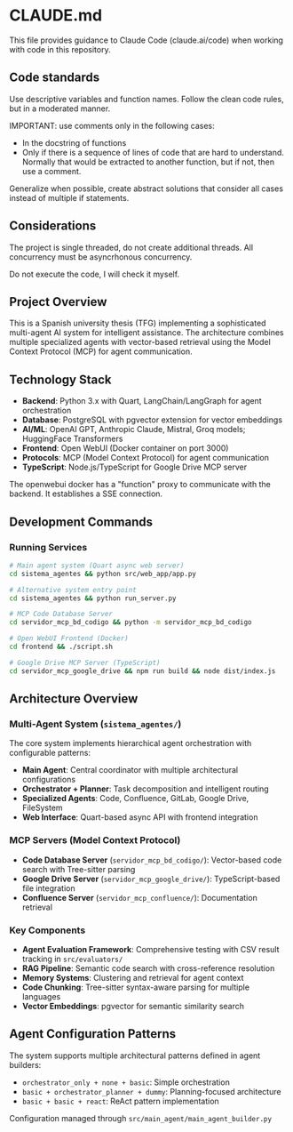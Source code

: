 # CLAUDE.md

This file provides guidance to Claude Code (claude.ai/code) when working with code in this repository.

## Code standards

Use descriptive variables and function names. Follow the clean code rules, but in a moderated manner. 

IMPORTANT: use comments only in the following cases:
- In the docstring of functions
- Only if there is a sequence of lines of code that are hard to understand. Normally that would be extracted to another function, but if not, then use a comment.

Generalize when possible, create abstract solutions that consider all cases instead of multiple if statements.

## Considerations

The project is single threaded, do not create additional threads. All concurrency must be asyncrhonous concurrency. 

Do not execute the code, I will check it myself.

## Project Overview

This is a Spanish university thesis (TFG) implementing a sophisticated multi-agent AI system for intelligent assistance. The architecture combines multiple specialized agents with vector-based retrieval using the Model Context Protocol (MCP) for agent communication.

## Technology Stack

- **Backend**: Python 3.x with Quart, LangChain/LangGraph for agent orchestration
- **Database**: PostgreSQL with pgvector extension for vector embeddings
- **AI/ML**: OpenAI GPT, Anthropic Claude, Mistral, Groq models; HuggingFace Transformers
- **Frontend**: Open WebUI (Docker container on port 3000)
- **Protocols**: MCP (Model Context Protocol) for agent communication
- **TypeScript**: Node.js/TypeScript for Google Drive MCP server

The openwebui docker has a "function" proxy to communicate with the backend. It establishes a SSE connection. 

## Development Commands

### Running Services
```bash
# Main agent system (Quart async web server)
cd sistema_agentes && python src/web_app/app.py

# Alternative system entry point
cd sistema_agentes && python run_server.py

# MCP Code Database Server
cd servidor_mcp_bd_codigo && python -m servidor_mcp_bd_codigo

# Open WebUI Frontend (Docker)
cd frontend && ./script.sh

# Google Drive MCP Server (TypeScript)
cd servidor_mcp_google_drive && npm run build && node dist/index.js
```

## Architecture Overview

### Multi-Agent System (`sistema_agentes/`)
The core system implements hierarchical agent orchestration with configurable patterns:
- **Main Agent**: Central coordinator with multiple architectural configurations
- **Orchestrator + Planner**: Task decomposition and intelligent routing 
- **Specialized Agents**: Code, Confluence, GitLab, Google Drive, FileSystem
- **Web Interface**: Quart-based async API with frontend integration

### MCP Servers (Model Context Protocol)
- **Code Database Server** (`servidor_mcp_bd_codigo/`): Vector-based code search with Tree-sitter parsing
- **Google Drive Server** (`servidor_mcp_google_drive/`): TypeScript-based file integration
- **Confluence Server** (`servidor_mcp_confluence/`): Documentation retrieval

### Key Components
- **Agent Evaluation Framework**: Comprehensive testing with CSV result tracking in `src/evaluators/`
- **RAG Pipeline**: Semantic code search with cross-reference resolution
- **Memory Systems**: Clustering and retrieval for agent context
- **Code Chunking**: Tree-sitter syntax-aware parsing for multiple languages
- **Vector Embeddings**: pgvector for semantic similarity search

## Agent Configuration Patterns

The system supports multiple architectural patterns defined in agent builders:
- `orchestrator_only + none + basic`: Simple orchestration
- `basic + orchestrator_planner + dummy`: Planning-focused architecture  
- `basic + basic + react`: ReAct pattern implementation

Configuration managed through `src/main_agent/main_agent_builder.py`


